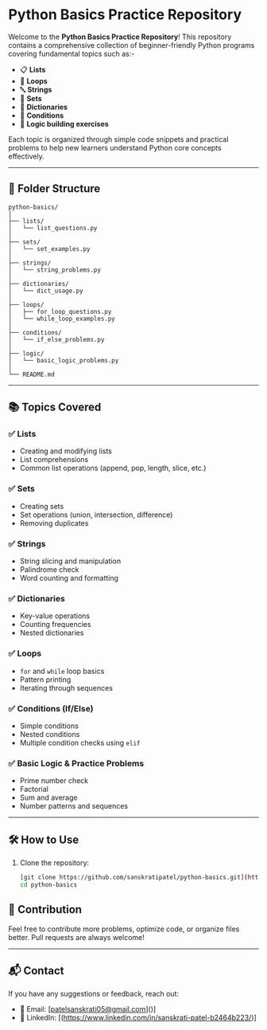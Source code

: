 #  Python Basics Practice Repository

Welcome to the **Python Basics Practice Repository**! This repository contains a comprehensive collection of beginner-friendly Python programs covering fundamental topics such as:-

* 📋 **Lists**
* 🔁 **Loops**
* 🔤 **Strings**
* 🔢 **Sets**
* 🧮 **Dictionaries**
* 📐 **Conditions**
* 🧠 **Logic building exercises**

Each topic is organized through simple code snippets and practical problems to help new learners understand Python core concepts effectively.

---

## 📁 Folder Structure

```
python-basics/
│
├── lists/
│   └── list_questions.py
│
├── sets/
│   └── set_examples.py
│
├── strings/
│   └── string_problems.py
│
├── dictionaries/
│   └── dict_usage.py
│
├── loops/
│   ├── for_loop_questions.py
│   └── while_loop_examples.py
│
├── conditions/
│   └── if_else_problems.py
│
├── logic/
│   └── basic_logic_problems.py
│
└── README.md
```

---

## 📚 Topics Covered

### ✅ Lists

* Creating and modifying lists
* List comprehensions
* Common list operations (append, pop, length, slice, etc.)

### ✅ Sets

* Creating sets
* Set operations (union, intersection, difference)
* Removing duplicates

### ✅ Strings

* String slicing and manipulation
* Palindrome check
* Word counting and formatting

### ✅ Dictionaries

* Key-value operations
* Counting frequencies
* Nested dictionaries

### ✅ Loops

* `for` and `while` loop basics
* Pattern printing
* Iterating through sequences

### ✅ Conditions (If/Else)

* Simple conditions
* Nested conditions
* Multiple condition checks using `elif`

### ✅ Basic Logic & Practice Problems

* Prime number check
* Factorial
* Sum and average
* Number patterns and sequences

---


## 🛠️ How to Use

1. Clone the repository:

   ```bash
   [git clone https://github.com/sanskratipatel/python-basics.git](https://github.com/sanskratipatel/Python.git)
   cd python-basics
   ```


## 🌟 Contribution

Feel free to contribute more problems, optimize code, or organize files better. Pull requests are always welcome!

---

## 📬 Contact

If you have any suggestions or feedback, reach out:

* 📧 Email: \[patelsanskrati05@gmail.com]()]
* 💼 LinkedIn: \[(https://www.linkedin.com/in/sanskrati-patel-b2464b223/)]


